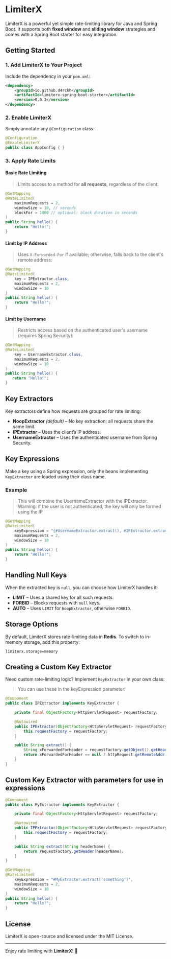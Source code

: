 # LimiterX

LimiterX is a powerful yet simple rate-limiting library for Java and Spring Boot. It supports both **fixed window** and **sliding window** strategies and comes with a Spring Boot starter for easy integration.

## Getting Started

### 1. Add LimiterX to Your Project

Include the dependency in your `pom.xml`:

```xml
<dependency>
    <groupId>io.github.d4rckh</groupId>
    <artifactId>limiterx-spring-boot-starter</artifactId>
    <version>0.0.3</version>
</dependency>
```

### 2. Enable LimiterX

Simply annotate any `@Configuration` class:

```java
@Configuration
@EnableLimiterX
public class AppConfig { }
```

### 3. Apply Rate Limits

#### Basic Rate Limiting

> Limits access to a method for **all requests**, regardless of the client:

```java
@GetMapping
@RateLimited(
    maximumRequests = 2,
    windowSize = 10, // seconds
    blockFor = 1000 // optional: block duration in seconds
)
public String hello() {
    return "Hello!";
}
```

#### Limit by IP Address

> Uses `X-Forwarded-For` if available; otherwise, falls back to the client's remote address:

```java
@GetMapping
@RateLimited(
    key = IPExtractor.class,
    maximumRequests = 2,
    windowSize = 10
)
public String hello() {
    return "Hello!";
}
```

#### Limit by Username

> Restricts access based on the authenticated user's username (requires Spring Security):

```java
@GetMapping
@RateLimited(
    key = UsernameExtractor.class,
    maximumRequests = 2,
    windowSize = 10
)
public String hello() {
   return "Hello!";
}
```

## Key Extractors

Key extractors define how requests are grouped for rate limiting:

- **NoopExtractor** *(default)* – No key extraction; all requests share the same limit.
- **IPExtractor** – Uses the client’s IP address.
- **UsernameExtractor** – Uses the authenticated username from Spring Security.

## Key Expressions

Make a key using a Spring expression, only the beans implementing `KeyExtractor` are loaded using their class name.

### Example

> This will combine the UsernameExtractor with the IPExtractor. Warning: if the user is not authenticated, the key will only be formed using the IP

```java
@GetMapping
@RateLimited(
    keyExpression = "{#UsernameExtractor.extract(), #IPExtractor.extract()}",
    maximumRequests = 2,
    windowSize = 10
)
public String hello() {
    return "Hello!";
}
```

## Handling Null Keys

When the extracted key is `null`, you can choose how LimiterX handles it:

- **LIMIT** – Uses a shared key for all such requests.
- **FORBID** – Blocks requests with `null` keys.
- **AUTO** – Uses `LIMIT` for `NoopExtractor`, otherwise `FORBID`.

## Storage Options

By default, LimiterX stores rate-limiting data in **Redis**. To switch to in-memory storage, add this property:

```properties
limiterx.storage=memory
```

## Creating a Custom Key Extractor

Need custom rate-limiting logic? Implement `KeyExtractor` in your own class:

> You can use these in the keyExpression parameter!

```java
@Component
public class IPExtractor implements KeyExtractor {

    private final ObjectFactory<HttpServletRequest> requestFactory;

    @Autowired
    public IPExtractor(ObjectFactory<HttpServletRequest> requestFactory) {
        this.requestFactory = requestFactory;
    }

    public String extract() {
        String xForwardedForHeader = requestFactory.getObject().getHeader("X-Forwarded-For");
        return xForwardedForHeader == null ? httpRequest.getRemoteAddr() : xForwardedForHeader;
    }
}
```

## Custom Key Extractor with parameters for use in expressions

```java
@Component
public class MyExtractor implements KeyExtractor {

    private final ObjectFactory<HttpServletRequest> requestFactory;

    @Autowired
    public IPExtractor(ObjectFactory<HttpServletRequest> requestFactory) {
        this.requestFactory = requestFactory;
    }

    public String extract(String headerName) {
        return requestFactory.getHeader(headerName);
    }
}

@GetMapping
@RateLimited(
    keyExpression = "#MyExtractor.extract('something')",
    maximumRequests = 2,
    windowSize = 10
)
public String hello() {
    return "Hello!";
}
```


## License

LimiterX is open-source and licensed under the MIT License.

---

Enjoy rate limiting with **LimiterX**! 🚀

